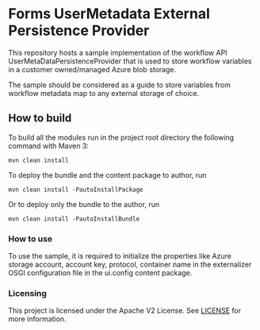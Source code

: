 # Forms UserMetadata External Persistence Provider
This repository hosts a sample implementation of the workflow API UserMetaDataPersistenceProvider that is used to store workflow variables in a customer owned/managed Azure blob storage.

The sample should be considered as a guide to store variables from workflow metadata map to any external storage of choice.

## How to build

To build all the modules run in the project root directory the following command with Maven 3:

    mvn clean install
    
To deploy the bundle and the content package to author, run
    
    mvn clean install -PautoInstallPackage
    
Or to deploy only the bundle to the author, run

    mvn clean install -PautoInstallBundle
    
### How to use

To use the sample, it is required to initialize the properties like Azure storage account, account key, protocol, container name in the externalizer OSGI configuration file in the ui.config content package. 
    
### Licensing

This project is licensed under the Apache V2 License. See [LICENSE](LICENSE) for more information.

